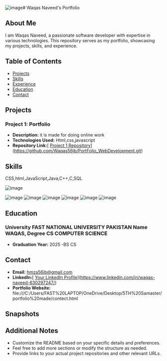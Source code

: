 ![image](https://github.com/Waqas56jb/Portfolio/assets/156122615/a9302e8c-e2dc-4d3c-b0d9-4c54a248c295)# Waqas Naveed's Portfolio

## About Me
I am Waqas Naveed, a passionate software developer with expertise in various technologies. This repository serves as my portfolio, showcasing my projects, skills, and experience.

## Table of Contents
- [Projects](#projects)
- [Skills](#skills)
- [Experience](#experience)
- [Education](#education)
- [Contact](#contact)

## Projects
### Project 1: Portfolio
- **Description:** it is made for doing online work
- **Technologies Used:** Html,css,javascript
- **Repository Link:**[ [Project 1 Repository](url/to/project1)](https://github.com/Waqas56jb/PortFolio_WebDevelopment.git)

 

## Skills
CSS,html,JavaScript,Java,C++,C,SQL

  ![image](https://github.com/Waqas56jb/Portfolio/assets/156122615/8ad55d2f-6eb6-4864-a794-61e74f98ba1e)

![image](https://github.com/Waqas56jb/Portfolio/assets/156122615/82199542-a4cc-44c5-9613-e05ba8709c3c)
![image](https://github.com/Waqas56jb/Portfolio/assets/156122615/a3ccc133-6862-49fd-b80e-e7433d2ffdfe)
![image](https://github.com/Waqas56jb/Portfolio/assets/156122615/50ebcc51-e90b-4083-b392-d27bfb6bbbfb)
![image](https://github.com/Waqas56jb/Portfolio/assets/156122615/235f04fd-f071-4236-9e09-74301dbe8394)
![image](https://github.com/Waqas56jb/Portfolio/assets/156122615/533d46aa-bb3d-4304-af9c-9e5828439e0a)
![image](https://github.com/Waqas56jb/Portfolio/assets/156122615/ffb9cb04-bab3-44bb-a565-0840c3b85d47)


## Education
### University FAST NATIONAL UNIVERSITY PAKISTAN Name WAQAS, Degree CS COMPUTER SCIENCE
- **Graduation Year:** 2025
-BS CS

## Contact
- **Email:** hmza56jb@gmail.com
- **LinkedIn:**[ [Your LinkedIn Profile](url/to/linkedin)](https://www.linkedin.com/in/waqas-naveed-630297247/)
- **Portfolio Website:** file:///C:/Users/FAST%20LAPTOP/OneDrive/Desktop/5TH%20Samaster/portfolio%20made/contect.html

## Snapshots 


## Additional Notes
- Customize the README based on your specific details and preferences.
- Feel free to add more sections or modify the structure as needed.
- Provide links to your actual project repositories and other relevant URLs.
